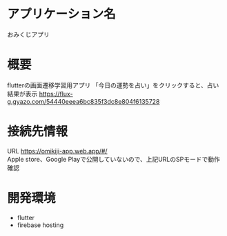 # アプリケーション名
おみくじアプリ


# 概要
flutterの画面遷移学習用アプリ
「今日の運勢を占い」をクリックすると、占い結果が表示
https://flux-g.gyazo.com/54440eeea6bc835f3dc8e804f6135728

# 接続先情報
URL https://omikiji-app.web.app/#/  
Apple store、Google Playで公開していないので、上記URLのSPモードで動作確認



  

# 開発環境
- flutter
- firebase hosting


